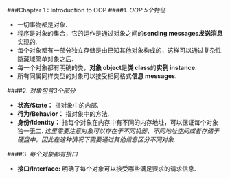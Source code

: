 ###Chapter 1 : Introduction to OOP
####1. _OOP 5个特征_
+ 一切事物都是对象.
+ 程序是对象的集合，它的运作是通过对象之间的**sending messages发送消息**实现的.
+ 每个对象都有一部分独立存储是由已知其他对象构成的，这样可以通过复杂性隐藏域简单对象之后.
+ 每一个对象都有明确的类，**对象 object**是**类 class**的**实例 instance**.
+ 所有同属同样类型的对象可以接受相同格式**信息 messages**.

####2. _对象包含3个部分_
+ **状态/State：** 指对象中的内部.
+ **行为/Behavior：** 指对象中的方法.
+ **身份/Identity：** 指每个对象在内存中有不同的内存地址，可以保证每个对象独一无二. _这里需要注意对象可以存在于不同机器、不同地址空间或者存储于硬盘中，因此在这种情况下需要通过其他信息区分不同对象._

####3. _每个对象都有接口_
+ **接口/Interface:** 明确了每个对象可以接受哪些满足要求的请求信息.
